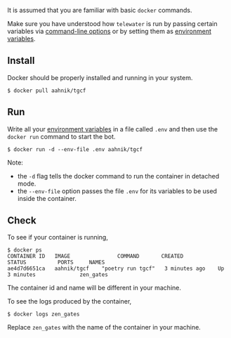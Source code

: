 It is assumed that you are familiar with basic `docker` commands.

Make sure you have understood how `telewater` is run by passing certain variables via [command-line options](https://github.com/aahnik/tgcf/wiki/CLI-usage) or by setting them as [environment variables](https://github.com/aahnik/tgcf/wiki/Environment-Variables). 

## Install

Docker should be properly installed and running in your system.

```shell
$ docker pull aahnik/tgcf
```

## Run

Write all your [environment variables](https://github.com/aahnik/telewater/wiki/Environment-Variables#create-a-env-file) in a file called `.env` and then use the `docker run` command to start the bot.

```shell
$ docker run -d --env-file .env aahnik/tgcf
```

Note:
- the `-d` flag tells the docker command to run the container in detached mode.
- the `--env-file` option passes the file `.env` for its variables to be used inside the container.


## Check

To see if your container is running,

```shell
$ docker ps
CONTAINER ID   IMAGE               COMMAND       CREATED          STATUS          PORTS     NAMES
ae4d7d6651ca   aahnik/tgcf    "poetry run tgcf"   3 minutes ago    Up 3 minutes              zen_gates

```

The container id and name will be different in your machine.

To see the logs produced by the container,

```shell
$ docker logs zen_gates
```

Replace `zen_gates` with the name of the container in your machine.



